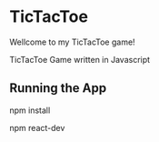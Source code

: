 # TicTacToe

Wellcome to my TicTacToe game!

TicTacToe Game written in Javascript

## Running the App
npm install

npm react-dev
